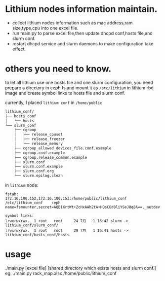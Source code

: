 # Lithium nodes information maintain.

- collect lithium nodes information such as mac address,ram size,type,cpu into one excel file.
- run main.py to parse excel file,then update dhcpd conf,hosts file,and slurm conf.
- restart dhcpd service and slurm daemons to make configuration take effect.


# others you need to know.

to let all lithium use one hosts file and one slurm configuration, you need prepare a directory in
ceph fs and mount it as `/etc/lithium` in lithium rbd image and create symbol links to hosts file and slurm conf.

currently, I placed `lithium conf` in `/home/public`

```bash
lithium_conf/
├── hosts_conf
│   └── hosts
└── slurm_conf
    ├── cgroup
    │   ├── release_cpuset
    │   ├── release_freezer
    │   └── release_memory
    ├── cgroup_allowed_devices_file.conf.example
    ├── cgroup.conf.example
    ├── cgroup.release_common.example
    ├── slurm.conf
    ├── slurm.conf.example
    ├── slurm.conf.org
    └── slurm.epilog.clean
```

in `lithium` node:

```
fstab:
172.16.100.152,172.16.100.153:/home/public/lithium_conf    /etc/lithium_conf    ceph  name=fsmounter,secret=AQBiXrtWt+ZcHxAAh2tA+HQsCOd0liYSeJ8q8A==,_netdev
```

```
symbol links:
lrwxrwxrwx.  1 root   root     24 7月   1 16:42 slurm -> lithium_conf/slurm_conf/
lrwxrwxrwx.  1 root   root     29 7月   1 16:41 hosts -> lithium_conf/hosts_conf/hosts
```


# usage


./main.py [excel file] [shared directory which exists hosts and slurm conf.]
eg. ./main.py rack_map.xlsx /home/public/lithium_conf